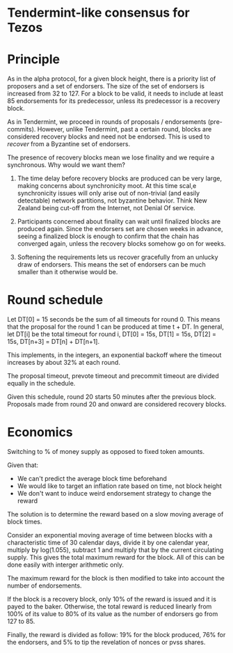 # Tendermint-like consensus for Tezos

# Principle

As in the alpha protocol, for a given block height, there is a priority list of proposers
and a set of endorsers. The size of the set of endorsers is increased from 32 to 127.
For a block to be valid, it needs to include at least 85 endorsements for its predecessor,
unless its predecessor is a recovery block.

As in Tendermint, we proceed in rounds of proposals / endorsements (pre-commits). However,
unlike Tendermint, past a certain round, blocks are considered recovery blocks and need
not be endorsed. This is used to *recover* from a Byzantine set of endorsers.

The presence of recovery blocks mean we lose finality and we require a synchronous.
Why would we want them?

1. The time delay before recovery blocks are produced can be very large, making
   concerns about synchronicity moot. At this time scal,e synchronicity issues will
   only arise out of non-trivial (and easily detectable) network partitions, not byzantine behavior.
   Think New Zealand being cut-off from the Internet, not Denial Of service.
   
2. Participants concerned about finality can wait until finalized blocks are produced again.
   Since the endorsers set are chosen weeks in advance, seeing a finalized block is enough
   to confirm that the chain has converged again, unless the recovery blocks somehow go on
   for weeks.

3. Softening the requirements lets us recover gracefully from an unlucky draw of endorsers. This
   means the set of endorsers can be much smaller than it otherwise would be.
   
# Round schedule

Let DT[0] = 15 seconds be the sum of all timeouts for round 0. This means that the 
proposal for the round 1 can be produced at time t + DT. In general, let DT[i] be the
total timeout for round i, DT[0] = 15s, DT[1] = 15s, DT[2] = 15s, DT[n+3] = DT[n] + DT[n+1].

This implements, in the integers, an exponential backoff where the timeout increases by about
32% at each round.

The proposal timeout, prevote timeout and precommit timeout are divided equally in the schedule.

Given this schedule, round 20 starts 50 minutes after the previous block. Proposals made
from round 20 and onward are considered recovery blocks.

# Economics

Switching to % of money supply as opposed to fixed token amounts.

Given that:
 - We can't predict the average block time beforehand
 - We would like to target an inflation rate based on time, not block height
 - We don't want to induce weird endorsement strategy to change the reward
 
 The solution is to determine the reward based on a slow moving average of
 block times.
 
Consider an exponential moving average of time between blocks with a characteristic
time of 30 calendar days, divide it by one calendar year, multiply by log(1.055),
subtract 1 and multiply that by the current circulating supply. This gives
the total maximum reward for the block. All of this can be done easily with interger arithmetic only.

The maximum reward for the block is then modified to take into account the number of endorsements.

If the block is a recovery block, only 10% of the reward is issued and it is payed to the baker.
Otherwise, the total reward is reduced linearly from 100% of its value to 80% of its value as
the number of endorsers go from 127 to 85.

Finally, the reward is divided as follow: 19% for the block produced, 76% for the endorsers, and 5%
to tip the revelation of nonces or pvss shares.



